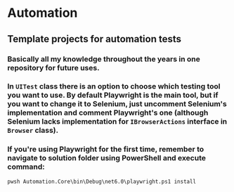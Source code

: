 # Automation

## Template projects for automation tests

### Basically all my knowledge throughout the years in one repository for future uses.

### In `UITest` class there is an option to choose which testing tool you want to use. By default Playwright is the main tool, but if you want to change it to Selenium, just uncomment Selenium's implementation and comment Playwright's one (although Selenium lacks implementation for `IBrowserActions` interface in `Browser` class).

### If you're using Playwright for the first time, remember to navigate to solution folder using PowerShell and execute command:

`pwsh Automation.Core\bin\Debug\net6.0\playwright.ps1 install`